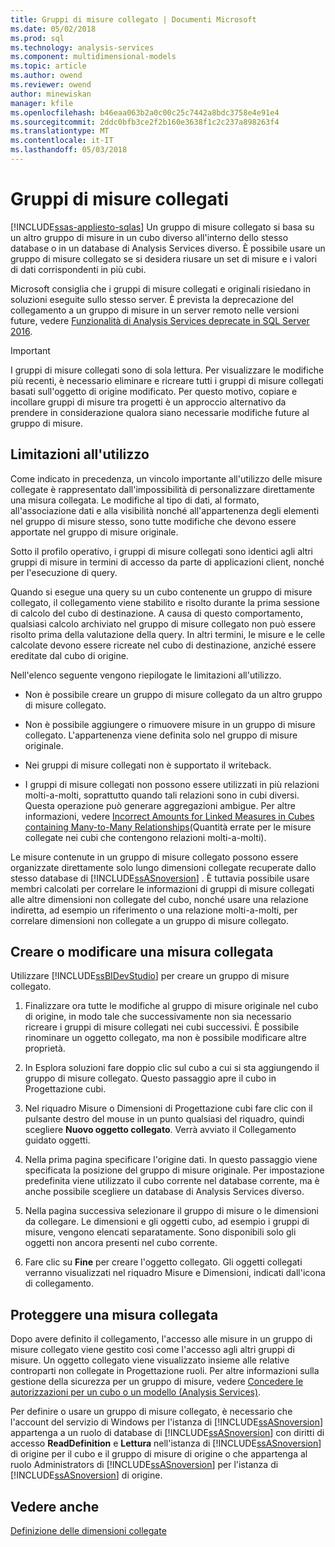 ```yaml
---
title: Gruppi di misure collegato | Documenti Microsoft
ms.date: 05/02/2018
ms.prod: sql
ms.technology: analysis-services
ms.component: multidimensional-models
ms.topic: article
ms.author: owend
ms.reviewer: owend
author: minewiskan
manager: kfile
ms.openlocfilehash: b46eaa063b2a0c00c25c7442a8bdc3758e4e91e4
ms.sourcegitcommit: 2ddc0bfb3ce2f2b160e3638f1c2c237a898263f4
ms.translationtype: MT
ms.contentlocale: it-IT
ms.lasthandoff: 05/03/2018
---
```

# <a name="linked-measure-groups"></a>Gruppi di misure collegati
[!INCLUDE[ssas-appliesto-sqlas](../../includes/ssas-appliesto-sqlas.md)]
  Un gruppo di misure collegato si basa su un altro gruppo di misure in un cubo diverso all'interno dello stesso database o in un database di Analysis Services diverso. È possibile usare un gruppo di misure collegato se si desidera riusare un set di misure e i valori di dati corrispondenti in più cubi.  
  
 Microsoft consiglia che i gruppi di misure collegati e originali risiedano in soluzioni eseguite sullo stesso server. È prevista la deprecazione del collegamento a un gruppo di misure in un server remoto nelle versioni future, vedere [Funzionalità di Analysis Services deprecate in SQL Server 2016](../../analysis-services/deprecated-analysis-services-features-in-sql-server-2016.md).  
  
> [!IMPORTANT]  
>  I gruppi di misure collegati sono di sola lettura. Per visualizzare le modifiche più recenti, è necessario eliminare e ricreare tutti i gruppi di misure collegati basati sull'oggetto di origine modificato. Per questo motivo, copiare e incollare gruppi di misure tra progetti è un approccio alternativo da prendere in considerazione qualora siano necessarie modifiche future al gruppo di misure.  
  
## <a name="usage-limitations"></a>Limitazioni all'utilizzo  
 Come indicato in precedenza, un vincolo importante all'utilizzo delle misure collegate è rappresentato dall'impossibilità di personalizzare direttamente una misura collegata. Le modifiche al tipo di dati, al formato, all'associazione dati e alla visibilità nonché all'appartenenza degli elementi nel gruppo di misure stesso, sono tutte modifiche che devono essere apportate nel gruppo di misure originale.  
  
 Sotto il profilo operativo, i gruppi di misure collegati sono identici agli altri gruppi di misure in termini di accesso da parte di applicazioni client, nonché per l'esecuzione di query.  
  
 Quando si esegue una query su un cubo contenente un gruppo di misure collegato, il collegamento viene stabilito e risolto durante la prima sessione di calcolo del cubo di destinazione. A causa di questo comportamento, qualsiasi calcolo archiviato nel gruppo di misure collegato non può essere risolto prima della valutazione della query. In altri termini, le misure e le celle calcolate devono essere ricreate nel cubo di destinazione, anziché essere ereditate dal cubo di origine.  
  
 Nell'elenco seguente vengono riepilogate le limitazioni all'utilizzo.  
  
-   Non è possibile creare un gruppo di misure collegato da un altro gruppo di misure collegato.  
  
-   Non è possibile aggiungere o rimuovere misure in un gruppo di misure collegato. L'appartenenza viene definita solo nel gruppo di misure originale.  
  
-   Nei gruppi di misure collegati non è supportato il writeback.  
  
-   I gruppi di misure collegati non possono essere utilizzati in più relazioni molti-a-molti, soprattutto quando tali relazioni sono in cubi diversi. Questa operazione può generare aggregazioni ambigue. Per altre informazioni, vedere [Incorrect Amounts for Linked Measures in Cubes containing Many-to-Many Relationships](http://social.technet.microsoft.com/wiki/contents/articles/22911.incorrect-amounts-for-linked-measures-in-cubes-containing-many-to-many-relationships-ssas-troubleshooting.aspx)(Quantità errate per le misure collegate nei cubi che contengono relazioni molti-a-molti).  
  
 Le misure contenute in un gruppo di misure collegato possono essere organizzate direttamente solo lungo dimensioni collegate recuperate dallo stesso database di [!INCLUDE[ssASnoversion](../../includes/ssasnoversion-md.md)] . È tuttavia possibile usare membri calcolati per correlare le informazioni di gruppi di misure collegati alle altre dimensioni non collegate del cubo, nonché usare una relazione indiretta, ad esempio un riferimento o una relazione molti-a-molti, per correlare dimensioni non collegate a un gruppo di misure collegato.  
  
## <a name="create-or-modify-a-linked-measure"></a>Creare o modificare una misura collegata  
 Utilizzare [!INCLUDE[ssBIDevStudio](../../includes/ssbidevstudio-md.md)] per creare un gruppo di misure collegato.  
  
1.  Finalizzare ora tutte le modifiche al gruppo di misure originale nel cubo di origine, in modo tale che successivamente non sia necessario ricreare i gruppi di misure collegati nei cubi successivi. È possibile rinominare un oggetto collegato, ma non è possibile modificare altre proprietà.  
  
2.  In Esplora soluzioni fare doppio clic sul cubo a cui si sta aggiungendo il gruppo di misure collegato. Questo passaggio apre il cubo in Progettazione cubi.  
  
3.  Nel riquadro Misure o Dimensioni di Progettazione cubi fare clic con il pulsante destro del mouse in un punto qualsiasi del riquadro, quindi scegliere **Nuovo oggetto collegato**. Verrà avviato il Collegamento guidato oggetti.  
  
4.  Nella prima pagina specificare l'origine dati. In questo passaggio viene specificata la posizione del gruppo di misure originale. Per impostazione predefinita viene utilizzato il cubo corrente nel database corrente, ma è anche possibile scegliere un database di Analysis Services diverso.  
  
5.  Nella pagina successiva selezionare il gruppo di misure o le dimensioni da collegare. Le dimensioni e gli oggetti cubo, ad esempio i gruppi di misure, vengono elencati separatamente. Sono disponibili solo gli oggetti non ancora presenti nel cubo corrente.  
  
6.  Fare clic su **Fine** per creare l'oggetto collegato. Gli oggetti collegati verranno visualizzati nel riquadro Misure e Dimensioni, indicati dall'icona di collegamento.  
  
## <a name="secure-a-linked-measure"></a>Proteggere una misura collegata  
 Dopo avere definito il collegamento, l'accesso alle misure in un gruppo di misure collegato viene gestito così come l'accesso agli altri gruppi di misure. Un oggetto collegato viene visualizzato insieme alle relative controparti non collegate in Progettazione ruoli. Per altre informazioni sulla gestione della sicurezza per un gruppo di misure, vedere [Concedere le autorizzazioni per un cubo o un modello &#40;Analysis Services&#41;](../../analysis-services/multidimensional-models/grant-cube-or-model-permissions-analysis-services.md).  
  
 Per definire o usare un gruppo di misure collegato, è necessario che l'account del servizio di Windows per l'istanza di [!INCLUDE[ssASnoversion](../../includes/ssasnoversion-md.md)] appartenga a un ruolo di database di [!INCLUDE[ssASnoversion](../../includes/ssasnoversion-md.md)] con diritti di accesso **ReadDefinition** e **Lettura** nell'istanza di [!INCLUDE[ssASnoversion](../../includes/ssasnoversion-md.md)] di origine per il cubo e il gruppo di misure di origine o che appartenga al ruolo Administrators di [!INCLUDE[ssASnoversion](../../includes/ssasnoversion-md.md)] per l'istanza di [!INCLUDE[ssASnoversion](../../includes/ssasnoversion-md.md)] di origine.  
  
## <a name="see-also"></a>Vedere anche  
 [Definizione delle dimensioni collegate](../../analysis-services/multidimensional-models/define-linked-dimensions.md)  
  
  

